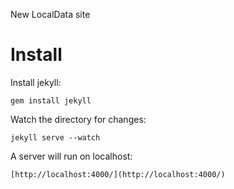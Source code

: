 New LocalData site

Install
=======

Install jekyll:

`gem install jekyll`

Watch the directory for changes:

`jekyll serve --watch`

A server will run on localhost:

`[http://localhost:4000/](http://localhost:4000/)`
